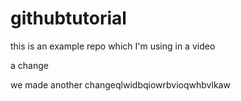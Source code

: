 # githubtutorial
this is an example repo which I'm using in a video



a change


we made another changeqlwidbqiowrbvioqwhbvlkaw